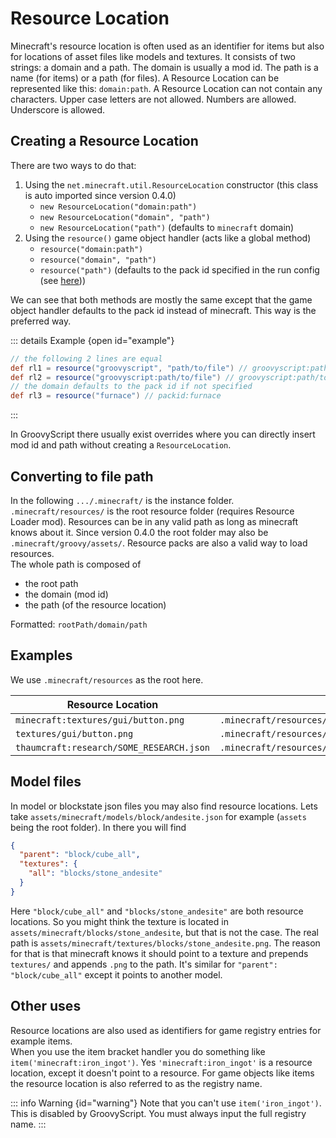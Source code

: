 
# Resource Location

Minecraft's resource location is often used as an identifier for items but also for locations of asset files like models
and textures. It consists of two strings: a domain and a path. The domain is usually a mod id. The path is a name
(for items) or a path (for files). A Resource Location can be represented like this: `domain:path`.
A Resource Location can not contain any characters. Upper case letters are not allowed. Numbers are allowed. Underscore
is allowed.

## Creating a Resource Location
There are two ways to do that:

1. Using the `net.minecraft.util.ResourceLocation` constructor (this class is auto imported since version 0.4.0)
    - `new ResourceLocation("domain:path")`
    - `new ResourceLocation("domain", "path")`
    - `new ResourceLocation("path")` (defaults to `minecraft` domain)
2. Using the `resource()` game object handler (acts like a global method)
    - `resource("domain:path")`
    - `resource("domain", "path")`
    - `resource("path")` (defaults to the pack id specified in the run config (see [here](../introduction/index.md#run-config)))

We can see that both methods are mostly the same except that the game object handler defaults to the pack id instead of
minecraft. This way is the preferred way.

::: details Example {open id="example"}

```groovy
// the following 2 lines are equal
def rl1 = resource("groovyscript", "path/to/file") // groovyscript:path/to/file
def rl2 = resource("groovyscript:path/to/file") // groovyscript:path/to/file
// the domain defaults to the pack id if not specified
def rl3 = resource("furnace") // packid:furnace
```

:::

In GroovyScript there usually exist overrides where you can directly insert mod id and path without
creating a `ResourceLocation`. <br>

## Converting to file path

In the following `.../.minecraft/` is the instance folder. <br>
`.minecraft/resources/` is the root resource folder (requires Resource Loader mod). Resources can be in any valid path
as long as minecraft knows about it.
Since version 0.4.0 the root folder may also be `.minecraft/groovy/assets/`. Resource packs are also a valid way to load
resources.<br>
The whole path is composed of

- the root path
- the domain (mod id)
- the path (of the resource location)

Formatted: `rootPath/domain/path`

## Examples

We use `.minecraft/resources` as the root here.

| Resource Location                        | refers to File path                                           |
|------------------------------------------|---------------------------------------------------------------|
| `minecraft:textures/gui/button.png`      | `.minecraft/resources/minecraft/textures/gui/button.png`      |
| `textures/gui/button.png`                | `.minecraft/resources/minecraft/textures/gui/button.png`      |
| `thaumcraft:research/SOME_RESEARCH.json` | `.minecraft/resources/thaumcraft/research/SOME_RESEARCH.json` |

## Model files

In model or blockstate json files you may also find resource locations. Lets
take `assets/minecraft/models/block/andesite.json` for example (`assets` being the root folder). In there you will find

```json
{
  "parent": "block/cube_all",
  "textures": {
    "all": "blocks/stone_andesite"
  }
}
```

Here `"block/cube_all"` and `"blocks/stone_andesite"` are both resource locations. So you might think the texture is
located in `assets/minecraft/blocks/stone_andesite`, but that is not the case.
The real path is `assets/minecraft/textures/blocks/stone_andesite.png`. The reason for that is that
minecraft knows it should point to a texture and prepends `textures/` and appends `.png` to the path.
It's similar for `"parent": "block/cube_all"` except it points to another model.

## Other uses

Resource locations are also used as identifiers for game registry entries for example items. <br>
When you use the item bracket handler you do something like `item('minecraft:iron_ingot')`. Yes `'minecraft:iron_ingot'` is a resource location, except it doesn't point to a resource.
For game objects like items the resource location is also referred to as the registry name.

::: info Warning {id="warning"}
Note that you can't use `item('iron_ingot')`. This is disabled by GroovyScript. You must always input the full registry name.
:::
